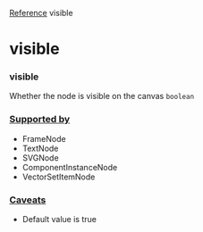 [Reference](https://www.framer.com/developers/reference)
visible
# visible
### visible
Whether the node is visible on the canvas
`boolean`
### [Supported by](https://www.framer.com/developers/reference/plugins-traits-visible#supported-by)
  * FrameNode
  * TextNode
  * SVGNode
  * ComponentInstanceNode
  * VectorSetItemNode


### [Caveats](https://www.framer.com/developers/reference/plugins-traits-visible#caveats)
  * Default value is true


